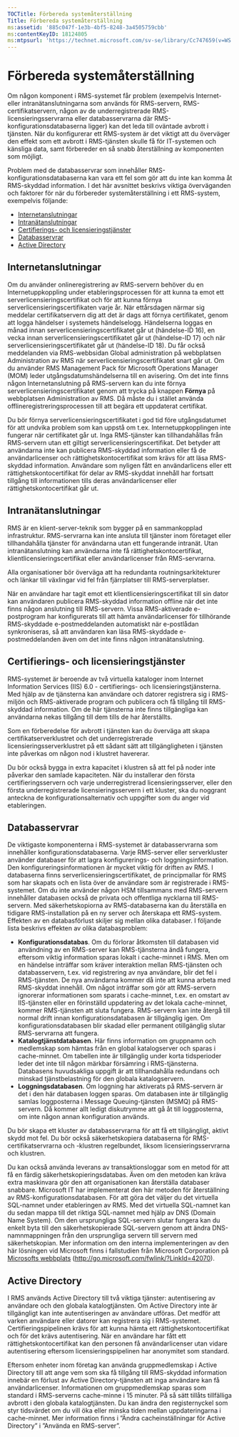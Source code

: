 ```yaml
---
TOCTitle: Förbereda systemåterställning
Title: Förbereda systemåterställning
ms:assetid: '885c047f-1e3b-4bf5-8248-3a4505759cbb'
ms:contentKeyID: 18124805
ms:mtpsurl: 'https://technet.microsoft.com/sv-se/library/Cc747659(v=WS.10)'
---
```


Förbereda systemåterställning
=============================

Om någon komponent i RMS-systemet får problem (exempelvis Internet- eller intranätanslutningarna som används för RMS-servern, RMS-certifikatservern, någon av de underregistrerade RMS-licensieringsservrarna eller databasservrarna där RMS-konfigurationsdatabaserna ligger) kan det leda till oväntade avbrott i tjänsten. När du konfigurerar ett RMS-system är det viktigt att du överväger den effekt som ett avbrott i RMS-tjänsten skulle få för IT-systemen och känsliga data, samt förbereder en så snabb återställning av komponenten som möjligt.

Problem med de databasservrar som innehåller RMS-konfigurationsdatabaserna kan vara ett fel som gör att du inte kan komma åt RMS-skyddad information. I det här avsnittet beskrivs viktiga överväganden och faktorer för när du förbereder systemåterställning i ett RMS-system, exempelvis följande:

-   [Internetanslutningar](#bkmk_1)
-   [Intranätanslutningar](#bkmk_2)
-   [Certifierings- och licensieringstjänster](#bkmk_3)
-   [Databasservrar](#bkmk_4)
-   [Active Directory](#bkmk_5)

<span id="BKMK_1"></span>
Internetanslutningar
--------------------

Om du använder onlineregistrering av RMS-servern behöver du en Internetuppkoppling under etableringsprocessen för att kunna ta emot ett serverlicensieringscertifikat och för att kunna förnya serverlicensieringscertifikaten varje år. När ettårsdagen närmar sig meddelar certifikatservern dig att det är dags att förnya certifikatet, genom att logga händelser i systemets händelselogg. Händelserna loggas en månad innan serverlicensieringscertifikatet går ut (händelse-ID 16), en vecka innan serverlicensieringscertifikatet går ut (händelse-ID 17) och när serverlicensieringscertifikatet går ut (händelse-ID 18). Du får också meddelanden via RMS-webbsidan Global administration på webbplatsen Administration av RMS när serverlicensieringscertifikatet snart går ut. Om du använder RMS Management Pack för Microsoft Operations Manager (MOM) leder utgångsdatumshändelserna till en avisering. Om det inte finns någon Internetanslutning på RMS-servern kan du inte förnya serverlicensieringscertifikatet genom att trycka på knappen **Förnya** på webbplatsen Administration av RMS. Då måste du i stället använda offlineregistreringsprocessen till att begära ett uppdaterat certifikat.

Du bör förnya serverlicensieringscertifikatet i god tid före utgångsdatumet för att undvika problem som kan uppstå om t.ex. Internetuppkopplingen inte fungerar när certifikatet går ut. Inga RMS-tjänster kan tillhandahållas från RMS-servern utan ett giltigt serverlicensieringscertifikat. Det betyder att användarna inte kan publicera RMS-skyddad information eller få de användarlicenser och rättighetskontocertifikat som krävs för att läsa RMS-skyddad information. Användare som nyligen fått en användarlicens eller ett rättighetskontocertifikat för delar av RMS-skyddat innehåll har fortsatt tillgång till informationen tills deras användarlicenser eller rättighetskontocertifikat går ut.

<span id="BKMK_2"></span>
Intranätanslutningar
--------------------

RMS är en klient-server-teknik som bygger på en sammankopplad infrastruktur. RMS-servrarna kan inte ansluta till tjänster inom företaget eller tillhandahålla tjänster för användarna utan ett fungerande intranät. Utan intranätanslutning kan användarna inte få rättighetskontocertifikat, klientlicensieringscertifikat eller användarlicenser från RMS-servrarna.

Alla organisationer bör överväga att ha redundanta routningsarkitekturer och länkar till växlingar vid fel från fjärrplatser till RMS-serverplatser.

När en användare har tagit emot ett klientlicensieringscertifikat till sin dator kan användaren publicera RMS-skyddad information offline när det inte finns någon anslutning till RMS-servern. Vissa RMS-aktiverade e-postprogram har konfigurerats till att hämta användarlicenser för tillhörande RMS-skyddade e-postmeddelanden automatiskt när e-postlådan synkroniseras, så att användaren kan läsa RMS-skyddade e-postmeddelanden även om det inte finns någon intranätanslutning.

<span id="BKMK_3"></span>
Certifierings- och licensieringstjänster
----------------------------------------

RMS-systemet är beroende av två virtuella kataloger inom Internet Information Services (IIS) 6.0 - certifierings- och licensieringstjänsterna. Med hjälp av de tjänsterna kan användare och datorer registrera sig i RMS-miljön och RMS-aktiverade program och publicera och få tillgång till RMS-skyddad information. Om de här tjänsterna inte finns tillgängliga kan användarna nekas tillgång till dem tills de har återställts.

Som en förberedelse för avbrott i tjänsten kan du överväga att skapa certifikatserverklustret och det underregistrerade licensieringsserverklustret på ett sådant sätt att tillgängligheten i tjänsten inte påverkas om någon nod i klustret havererar.

Du bör också bygga in extra kapacitet i klustren så att fel på noder inte påverkar den samlade kapaciteten. När du installerar den första certifieringsservern och varje underregistrerad licensieringsserver, eller den första underregistrerade licensieringsservern i ett kluster, ska du noggrant anteckna de konfigurationsalternativ och uppgifter som du anger vid etableringen.

<span id="BKMK_4"></span>
Databasservrar
--------------

De viktigaste komponenterna i RMS-systemet är databasservrarna som innehåller konfigurationsdatabaserna. Varje RMS-server eller serverkluster använder databaser för att lagra konfigurerings- och loggningsinformation. Den konfigureringsinformationen är mycket viktig för driften av RMS. I databaserna finns serverlicensieringscertifikatet, de principmallar för RMS som har skapats och en lista över de användare som är registrerade i RMS-systemet. Om du inte använder någon HSM tillsammans med RMS-servern innehåller databasen också de privata och offentliga nycklarna till RMS-servern. Med säkerhetskopiorna av RMS-databaserna kan du återställa en tidigare RMS-installation på en ny server och återskapa ett RMS-system. Effekten av en databasförlust skiljer sig mellan olika databaser. I följande lista beskrivs effekten av olika databasproblem:

-   **Konfigurationsdatabas**. Om du förlorar åtkomsten till databasen vid användning av en RMS-server kan RMS-tjänsterna ändå fungera, eftersom viktig information sparas lokalt i cache-minnet i RMS. Men om en händelse inträffar som kräver interaktion mellan RMS-tjänsten och databasservern, t.ex. vid registrering av nya användare, blir det fel i RMS-tjänsten. De nya användarna kommer då inte att kunna arbeta med RMS-skyddat innehåll. Om något inträffar som gör att RMS-servern ignorerar informationen som sparats i cache-minnet, t.ex. en omstart av IIS-tjänsten eller en förinställd uppdatering av det lokala cache-minnet, kommer RMS-tjänsten att sluta fungera. RMS-servern kan inte återgå till normal drift innan konfigurationsdatabasen är tillgänglig igen.
    Om konfigurationsdatabasen blir skadad eller permanent otillgänglig slutar RMS-servrarna att fungera.
-   **Katalogtjänstdatabasen**. Här finns information om gruppnamn och medlemskap som hämtas från en global katalogserver och sparas i cache-minnet. Om tabellen inte är tillgänglig under korta tidsperioder leder det inte till någon märkbar försämring i RMS-tjänsterna. Databasens huvudsakliga uppgift är att tillhandahålla redundans och minskad tjänstbelastning för den globala katalogservern.
-   **Loggningsdatabasen**. Om loggning har aktiverats på RMS-servern är det i den här databasen loggen sparas. Om databasen inte är tillgänglig samlas loggposterna i Message Queuing-tjänsten (MSMQ) på RMS-servern. Då kommer allt ledigt diskutrymme att gå åt till loggposterna, om inte någon annan konfiguration används.

Du bör skapa ett kluster av databasservrarna för att få ett tillgängligt, aktivt skydd mot fel. Du bör också säkerhetskopiera databaserna för RMS-certifikatservrarna och -klustren regelbundet, liksom licensieringsservrarna och klustren.

Du kan också använda leverans av transaktionsloggar som en metod för att få en färdig säkerhetskopieringsdatabas. Även om den metoden kan kräva extra maskinvara gör den att organisationen kan återställa databaser snabbare. Microsoft IT har implementerat den här metoden för återställning av RMS-konfigurationsdatabasen. För att göra det väljer du det virtuella SQL-namnet under etableringen av RMS. Med det virtuella SQL-namnet kan du sedan mappa till det riktiga SQL-namnet med hjälp av DNS (Domain Name System). Om den ursprungliga SQL-servern slutar fungera kan du enkelt byta till den säkerhetskopierade SQL-servern genom att ändra DNS-namnmappningen från den ursprungliga servern till servern med säkerhetskopian. Mer information om den interna implementeringen av den här lösningen vid Microsoft finns i fallstudien från Microsoft Corporation på [Microsofts webbplats](http://go.microsoft.com/fwlink/?linkid=42070) (http://go.microsoft.com/fwlink/?LinkId=42070).

<span id="BKMK_5"></span>
Active Directory
----------------

I RMS används Active Directory till två viktiga tjänster: autentisering av användare och den globala katalogtjänsten. Om Active Directory inte är tillgängligt kan inte autentiseringen av användare utföras. Det medför att varken användare eller datorer kan registrera sig i RMS-systemet. Certifieringspipelinen krävs för att kunna hämta ett rättighetskontocertifikat och för det krävs autentisering. När en användare har fått ett rättighetskontocertifikat kan den personen få användarlicenser utan vidare autentisering eftersom licensieringspipelinen har anonymitet som standard.

Eftersom enheter inom företag kan använda gruppmedlemskap i Active Directory till att ange vem som ska få tillgång till RMS-skyddad information innebär en förlust av Active Directory-tjänsten att inga användare kan få användarlicenser. Informationen om gruppmedlemskap sparas som standard i RMS-serverns cache-minne i 15 minuter. På så sätt tillåts tillfälliga avbrott i den globala katalogtjänsten. Du kan ändra den registernyckel som styr tidsvärdet om du vill öka eller minska tiden mellan uppdateringarna i cache-minnet. Mer information finns i ”Ändra cacheinställningar för Active Directory” i ”Använda en RMS-server”.
